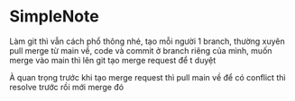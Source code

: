 # SimpleNote

Làm git thì vẫn cách phổ thông nhé, tạo mỗi người 1 branch, thường xuyên pull merge từ main về, code và commit ở branch riêng của mình, muốn merge vào main thì lên git tạo merge request để t duyệt

À quan trọng trước khi tạo merge request thì pull main về để có conflict thì resolve trước rồi mới merge đó